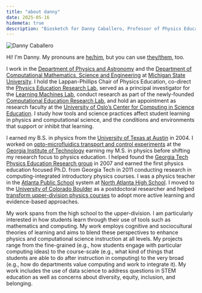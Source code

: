 ```yaml
---
title: "about danny"
date: 2025-05-16
hidemeta: true
description: "Biosketch for Danny Caballero, Professor of Physics Education at Michigan State University."
---
```


![Danny Caballero](/img/dc_outside.png)

Hi! I'm Danny. My pronouns are [he/him](https://mypronouns.org]), but you can use [they/them](https://mypronouns.org), too.

I work in the [Department of Physics and Astronomy](https://pa.msu.edu/) and the [Department of Computational Mathematics, Science and Engineering](https://cmse.msu.edu/) at [Michigan State University](https://www.msu.edu). I hold the Lappan-Phillips Chair of Physics Education, co-direct the [Physics Education Research Lab](https://perl.natsci.msu.edu/), served as a principal investigator for the [Learning Machines Lab](https://learningmachineslab.github.io/), conduct research as part of the newly-founded [Computational Education Research Lab](https://msu-cerl.github.io/), and hold an appointment as research faculty at the [University of Oslo’s Center for Computing in Science Education](https://www.mn.uio.no/ccse/english/). I study how tools and science practices affect student learning in physics and computational science, and the conditions and environments that support or inhibit that learning.

I earned my B.S. in physics from the [University of Texas at Austin](https://ph.utexas.edu/) in 2004. I worked on [opto-microfluidics transport and control experiments](https://schatzlab.gatech.edu/) at the [Georgia Institute of Technology](https://physics.gatech.edu/about) earning my M.S. in physics before shifting my research focus to physics education. I helped found the [Georgia Tech Physics Education Research group](https://per.gatech.edu/) in 2007 and earned the first physics education focused Ph.D. from Georgia Tech in 2011 conducting research in computing-integrated introductory physics courses. I was a physics teacher in the [Atlanta Public School](https://www.atlantapublicschools.us/) system at [North Atlanta High School](https://en.wikipedia.org/wiki/North_Atlanta_High_School#North_Atlanta_High_School_(1991%E2%80%93present)). I moved to the [University of Colorado Boulder](https://www.colorado.edu/per/) as a postdoctoral researcher and helped [transform upper-division physics courses](https://www.colorado.edu/per/resources/course-materials) to adopt more active learning and evidence-based approaches.

My work spans from the high school to the upper-division. I am particularly interested in how students learn through their use of tools such as mathematics and computing. My work employs cognitive and sociocultural theories of learning and aims to blend these perspectives to enhance physics and computational science instruction at all levels. My projects range from the fine-grained (e.g., how students engage with particular computing ideas) to the course-scale (e.g., what kind of things that students are able to do after instruction in computing) to the very broad (e.g., how do departments value computing and work to integrate it). My work includes the use of data science to address questions in STEM education as well as concerns about diversity, equity, inclusion, and belonging.